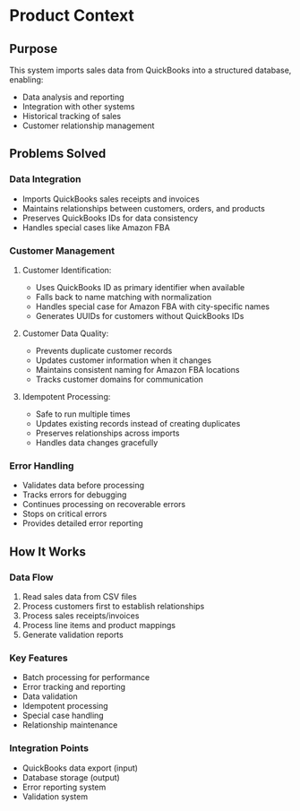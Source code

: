 # Product Context

## Purpose
This system imports sales data from QuickBooks into a structured database, enabling:
- Data analysis and reporting
- Integration with other systems
- Historical tracking of sales
- Customer relationship management

## Problems Solved

### Data Integration
- Imports QuickBooks sales receipts and invoices
- Maintains relationships between customers, orders, and products
- Preserves QuickBooks IDs for data consistency
- Handles special cases like Amazon FBA

### Customer Management
1. Customer Identification:
   - Uses QuickBooks ID as primary identifier when available
   - Falls back to name matching with normalization
   - Handles special case for Amazon FBA with city-specific names
   - Generates UUIDs for customers without QuickBooks IDs

2. Customer Data Quality:
   - Prevents duplicate customer records
   - Updates customer information when it changes
   - Maintains consistent naming for Amazon FBA locations
   - Tracks customer domains for communication

3. Idempotent Processing:
   - Safe to run multiple times
   - Updates existing records instead of creating duplicates
   - Preserves relationships across imports
   - Handles data changes gracefully

### Error Handling
- Validates data before processing
- Tracks errors for debugging
- Continues processing on recoverable errors
- Stops on critical errors
- Provides detailed error reporting

## How It Works

### Data Flow
1. Read sales data from CSV files
2. Process customers first to establish relationships
3. Process sales receipts/invoices
4. Process line items and product mappings
5. Generate validation reports

### Key Features
- Batch processing for performance
- Error tracking and reporting
- Data validation
- Idempotent processing
- Special case handling
- Relationship maintenance

### Integration Points
- QuickBooks data export (input)
- Database storage (output)
- Error reporting system
- Validation system

